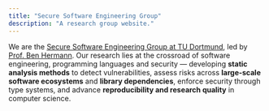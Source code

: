 ```yaml
---
title: "Secure Software Engineering Group"
description: "A research group website."
---
```

We are the [Secure Software Engineering Group at TU Dortmund](https://sse.cs.tu-dortmund.de), led by [Prof. Ben Hermann](https://benhermann.eu). Our research lies at the crossroad of software engineering, programming languages and security — developing **static analysis methods** to detect vulnerabilities, assess risks across **large-scale software ecosystems** and **library dependencies**, enforce security through type systems, and advance **reproducibility and research quality** in computer science.

